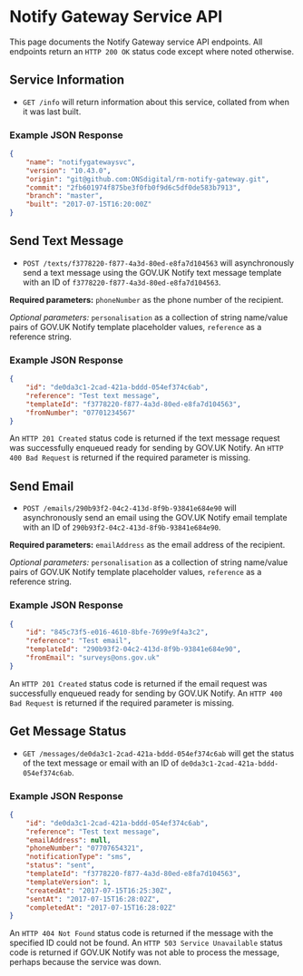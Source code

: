 # Notify Gateway Service API
This page documents the Notify Gateway service API endpoints. All endpoints return an `HTTP 200 OK` status code except where noted otherwise.

## Service Information
* `GET /info` will return information about this service, collated from when it was last built.

### Example JSON Response
```json
{
    "name": "notifygatewaysvc",
    "version": "10.43.0",
    "origin": "git@github.com:ONSdigital/rm-notify-gateway.git",
    "commit": "2fb601974f875be3f0fb0f9d6c5df0de583b7913",
    "branch": "master",
    "built": "2017-07-15T16:20:00Z"
}
```

## Send Text Message
* `POST /texts/f3778220-f877-4a3d-80ed-e8fa7d104563` will asynchronously send a text message using the GOV.UK Notify text message template with an ID of `f3778220-f877-4a3d-80ed-e8fa7d104563`.

**Required parameters:** `phoneNumber` as the phone number of the recipient.

*Optional parameters:* `personalisation` as a collection of string name/value pairs of GOV.UK Notify template placeholder values, `reference` as a reference string.

### Example JSON Response
```json
{
    "id": "de0da3c1-2cad-421a-bddd-054ef374c6ab",
    "reference": "Test text message",
    "templateId": "f3778220-f877-4a3d-80ed-e8fa7d104563",
    "fromNumber": "07701234567"
}
```

An `HTTP 201 Created` status code is returned if the text message request was successfully enqueued ready for sending by GOV.UK Notify. An `HTTP 400 Bad Request` is returned if the required parameter is missing.


## Send Email
* `POST /emails/290b93f2-04c2-413d-8f9b-93841e684e90` will asynchronously send an email using the GOV.UK Notify email template with an ID of `290b93f2-04c2-413d-8f9b-93841e684e90`.

**Required parameters:** `emailAddress` as the email address of the recipient.

*Optional parameters:* `personalisation` as a collection of string name/value pairs of GOV.UK Notify template placeholder values, `reference` as a reference string.

### Example JSON Response
```json
{
    "id": "845c73f5-e016-4610-8bfe-7699e9f4a3c2",
    "reference": "Test email",
    "templateId": "290b93f2-04c2-413d-8f9b-93841e684e90",
    "fromEmail": "surveys@ons.gov.uk"
}
```

An `HTTP 201 Created` status code is returned if the email request was successfully enqueued ready for sending by GOV.UK Notify. An `HTTP 400 Bad Request` is returned if the required parameter is missing.

## Get Message Status
* `GET /messages/de0da3c1-2cad-421a-bddd-054ef374c6ab` will get the status of the text message or email with an ID of `de0da3c1-2cad-421a-bddd-054ef374c6ab`.

### Example JSON Response
```json
{
    "id": "de0da3c1-2cad-421a-bddd-054ef374c6ab",
    "reference": "Test text message",
    "emailAddress": null,
    "phoneNumber": "07707654321",
    "notificationType": "sms",
    "status": "sent",
    "templateId": "f3778220-f877-4a3d-80ed-e8fa7d104563",
    "templateVersion": 1,
    "createdAt": "2017-07-15T16:25:30Z",
    "sentAt": "2017-07-15T16:28:02Z",
    "completedAt": "2017-07-15T16:28:02Z"
}
```

An `HTTP 404 Not Found` status code is returned if the message with the specified ID could not be found. An `HTTP 503 Service Unavailable` status code is returned if GOV.UK Notify was not able to process the message, perhaps because the service was down.